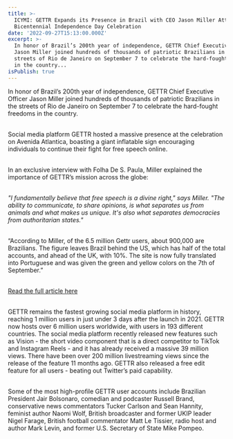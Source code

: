 ```yaml
---
title: >-
  ICYMI: GETTR Expands its Presence in Brazil with CEO Jason Miller Attending
  Bicentennial Independence Day Celebration
date: '2022-09-27T15:13:00.000Z'
excerpt: >-
  In honor of Brazil’s 200th year of independence, GETTR Chief Executive Officer
  Jason Miller joined hundreds of thousands of patriotic Brazilians in the
  streets of Rio de Janeiro on September 7 to celebrate the hard-fought freedoms
  in the country...
isPublish: true
---
```


In honor of Brazil’s 200th year of independence, GETTR Chief Executive Officer Jason Miller joined hundreds of thousands of patriotic Brazilians in the streets of Rio de Janeiro on September 7 to celebrate the hard-fought freedoms in the country.  
 

Social media platform GETTR hosted a massive presence at the celebration on Avenida Atlantica, boasting a giant inflatable sign encouraging individuals to continue their fight for free speech online.  
 

In an exclusive interview with Folha De S. Paula, Miller explained the importance of GETTR’s mission across the globe:  
 

_"I fundamentally believe that free speech is a divine right," says Miller. "The ability to communicate, to share opinions, is what separates us from animals and what makes us unique. It's also what separates democracies from authoritarian states."_  
 

“According to Miller, of the 6.5 million Gettr users, about 900,000 are Brazilians. The figure leaves Brazil behind the US, which has half of the total accounts, and ahead of the UK, with 10%. The site is now fully translated into Portuguese and was given the green and yellow colors on the 7th of September.”  
 

[Read the full article here](https://nam10.safelinks.protection.outlook.com/?url=https%3A%2F%2Fwww1.folha.uol.com.br%2Fmundo%2F2022%2F09%2Fex-porta-voz-de-trump-se-aproxima-de-bolsonaro-e-quer-expandir-rede-social-gettr-no-brasil.shtml&data=05%7C01%7Ckingsley%40gettr.com%7Cf0639b042ec7421f0d8108daa0980782%7C28bd1cc1db844a90b436b0d2c8c5771a%7C1%7C0%7C637998872065799966%7CUnknown%7CTWFpbGZsb3d8eyJWIjoiMC4wLjAwMDAiLCJQIjoiV2luMzIiLCJBTiI6Ik1haWwiLCJXVCI6Mn0%3D%7C3000%7C%7C%7C&sdata=pQCmYgt4SAGz0VugeXKvX%2FWq81kbCS6RbUl2fk00G%2Fo%3D&reserved=0)  
 

GETTR remains the fastest growing social media platform in history, reaching 1 million users in just under 3 days after the launch in 2021. GETTR now hosts over 6 million users worldwide, with users in 193 different countries. The social media platform recently released new features such as Vision - the short video component that is a direct competitor to TikTok and Instagram Reels - and it has already received a massive 39 million views. There have been over 200 million livestreaming views since the release of the feature 11 months ago. GETTR also released a free edit feature for all users - beating out Twitter’s paid capability.  
 

Some of the most high-profile GETTR user accounts include Brazilian President Jair Bolsonaro, comedian and podcaster Russell Brand, conservative news commentators Tucker Carlson and Sean Hannity, feminist author Naomi Wolf, British broadcaster and former UKIP leader Nigel Farage, British football commentator Matt Le Tissier, radio host and author Mark Levin, and former U.S. Secretary of State Mike Pompeo.
